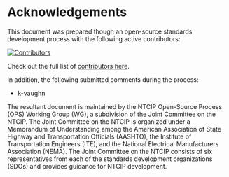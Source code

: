 # Acknowledgements

This document was prepared though an open-source standards development process with the following active contributors:

[![Contributors](https://img.shields.io/github/contributors/ite-org/NTCIP-8002)](https://github.com/ite-org/NTCIP-8005/graphs/contributors)

Check out the full list of [contributors here](https://github.com/ite-org/NTCIP-8002/graphs/contributors).

In addition, the following submitted comments during the process:

- k-vaughn

The resultant document is maintained by the NTCIP Open-Source Process (OPS) Working Group (WG), a subdivision of the Joint Committee on the NTCIP. The Joint Committee on the NTCIP is organized under a Memorandum of Understanding among the American Association of State Highway and Transportation Officials (AASHTO), the Institute of Transportation Engineers (ITE), and the National Electrical Manufacturers Association (NEMA). The Joint Committee on the NTCIP consists of six representatives from each of the standards development organizations (SDOs) and provides guidance for NTCIP development.
